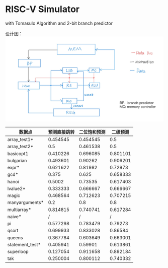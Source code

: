 # RISC-V Simulator
with Tomasulo Algorithm and 2-bit branch predictor

设计图：
![](https://raw.githubusercontent.com/Jerx2y/RISC-V-Simulator-Assignment-2022/master/design.jpg)

| 数据点 | 预测直接跳转 | 二位饱和预测 | 二级预测 |
| -------- | -------- | -------- | -------- |
| array_test1* | 0.454545 | 0.454545 | 0.5 |
| array_test2* | 0.5 | 0.461538 | 0.5 | 
| basicopt1 | 0.410226 | 0.696085 | 0.801101 | 
| bulgarian | 0.493601 | 0.90262 | 0.906201 | 
| expr* | 0.621622 | 0.81982 | 0.72973 | 
| gcd* | 0.375 | 0.625 | 0.658333 | 
| hanoi | 0.5002 | 0.73535 | 0.617403 | 
| lvalue2* | 0.333333 | 0.666667 | 0.666667 | 
| magic | 0.468564 | 0.712623 | 0.707215 | 
| manyarguments* | 0.2 | 0.8 | 0.8 | 
| multiarray* | 0.814815 | 0.740741 | 0.617284 | 
| naive* | / | / | / | 
| pi | 0.577298 | 0.783479 | 0.79273 | 
| qsort | 0.699933 | 0.833028 | 0.86584 | 
| queens | 0.367784 | 0.603649 | 0.663001 | 
| statement_test* | 0.405941 | 0.59901 | 0.613861 | 
| superloop | 0.127054 | 0.911658 | 0.892184 | 
| tak | 0.250004 | 0.800112 | 0.740332 | 